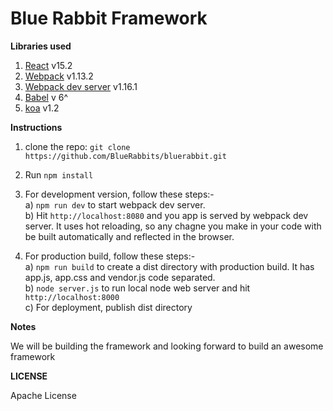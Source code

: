 # Blue Rabbit Framework

**Libraries used**

1. [React](https://facebook.github.io/react/) v15.2
2. [Webpack](https://webpack.github.io/) v1.13.2
3. [Webpack dev server](https://github.com/webpack/webpack-dev-server) v1.16.1
4. [Babel](http://babeljs.io/) v 6^
5. [koa](http://koajs.com/) v1.2

**Instructions**

1. clone the repo: ```git clone https://github.com/BlueRabbits/bluerabbit.git```

2. Run ```npm install```

3. For development version, follow these steps:-  
  a) ```npm run dev``` to start webpack dev server.  
  b) Hit ```http://localhost:8080``` and you app is served by webpack dev server. It uses hot reloading, so any chagne you make in your code with be built automatically and reflected in the browser.

4. For production build, follow these steps:-  
  a) ```npm run build``` to create a dist directory with production build. It has app.js, app.css and vendor.js code separated.  
  b) ```node server.js``` to run local node web server and hit ```http://localhost:8000```  
  c) For deployment, publish dist directory

**Notes**

We will be building the framework and looking forward to build an awesome framework

**LICENSE**

Apache License
